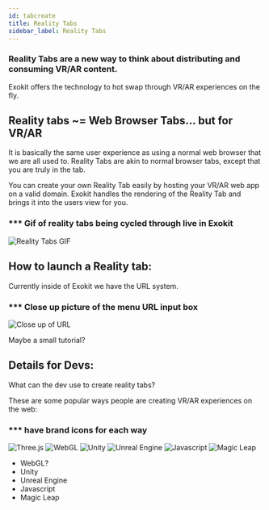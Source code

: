 ```yaml
---
id: tabcreate
title: Reality Tabs
sidebar_label: Reality Tabs
---
```


### Reality Tabs are a new way to think about distributing and consuming VR/AR content.

Exokit offers the technology to hot swap through VR/AR experiences on the fly.<br>

## Reality tabs ~= Web Browser Tabs... but for VR/AR

It is basically the same user experience as using a normal web browser that we are all used
to. Reality Tabs are akin to normal browser tabs, except that you are truly in the tab.

You can create your own Reality Tab easily by hosting your VR/AR web app on a valid domain. Exokit handles the rendering of the Reality Tab and brings it into the users view for you.

### *** Gif of reality tabs being cycled through live in Exokit
![Reality Tabs GIF](http://via.placeholder.com/750x300)

## How to launch a Reality tab:

Currently inside of Exokit we have the URL system. 

### *** Close up picture of the menu URL input box
![Close up of URL](http://via.placeholder.com/800x200)

Maybe a small tutorial?

## Details for Devs:

What can the dev use to create reality tabs?

These are some popular ways people are creating VR/AR experiences on the web:

### *** have brand icons for each way
![Three.js](http://via.placeholder.com/250x250 "Three.js") 
![WebGL](http://via.placeholder.com/250x250 "WebGL") 
![Unity](http://via.placeholder.com/250x250) 
![Unreal Engine](http://via.placeholder.com/250x250) 
![Javascript](http://via.placeholder.com/250x250) 
![Magic Leap](http://via.placeholder.com/250x250) 
- WebGL? 
- Unity
- Unreal Engine 
- Javascript
- Magic Leap



